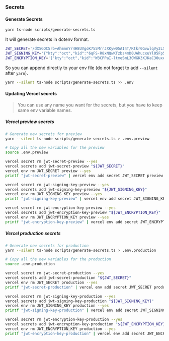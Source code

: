 ### Secrets

#### Generate Secrets

```bash
yarn ts-node scripts/generate-secrets.ts
```

It will generate secrets in dotenv format.

```bash
JWT_SECRET='/dXSGOC5rb+AhmnnYr4H8UVgoK755MrrJXKyw05AI4T/Rtkr0GvwlqVy2LSu4ql3wgbI+coQTdwG+DL2Avks/A=='
JWT_SIGNING_KEY='{"kty":"oct","kid":"6qFS-R8xNQwKTzbs4mD0UAhucxuYl05Fp5S7yKS1tjk","alg":"HS512","k":"1KwL-EB7RKm7zcARBWHaFz1fKL6Zzy3Ek6Zl67OjMKw"}'
JWT_ENCRYPTION_KEY='{"kty":"oct","kid":"W3CPPaI-ltmeSmL3GWGK3XJKaC30uxeNAvaE_tK3uGg","use":"enc","alg":"A256GCM","k":"ZlP_Dm44EHUhTdeQnLCi2QMm9pVSuswlOUR9Btle1rI"}'
```

So you can append directly to your env file (do not forget to add `--silent` after `yarn`).

```bash
yarn --silent ts-node scripts/generate-secrets.ts >> .env
```

#### Updating Vercel secrets

> You can use any name you want for the secrets, but you have to keep same env
> variable names.

##### Vercel preview secrets

```bash
# Generate new secrets for preview
yarn --silent ts-node scripts/generate-secrets.ts > .env.preview

# Copy all the new variables for the preview
source .env.preview

vercel secret rm jwt-secret-preview --yes
vercel secrets add jwt-secret-preview "${JWT_SECRET}"
vercel env rm JWT_SECRET preview --yes
printf "jwt-secret-preview" | vercel env add secret JWT_SECRET preview

vercel secret rm jwt-signing-key-preview --yes
vercel secrets add jwt-signing-key-preview "${JWT_SIGNING_KEY}"
vercel env rm JWT_SIGNING_KEY preview --yes
printf "jwt-signing-key-preview" | vercel env add secret JWT_SIGNING_KEY preview

vercel secret rm jwt-encryption-key-preview --yes
vercel secrets add jwt-encryption-key-preview "${JWT_ENCRYPTION_KEY}"
vercel env rm JWT_ENCRYPTION_KEY preview --yes
printf "jwt-encryption-key-preview" | vercel env add secret JWT_ENCRYPTION_KEY preview
```

##### Vercel production secrets

```bash
# Generate new secrets for production
yarn --silent ts-node scripts/generate-secrets.ts > .env.production

# Copy all the new variables for the production
source .env.production

vercel secret rm jwt-secret-production --yes
vercel secrets add jwt-secret-production "${JWT_SECRET}"
vercel env rm JWT_SECRET production --yes
printf "jwt-secret-production" | vercel env add secret JWT_SECRET production

vercel secret rm jwt-signing-key-production --yes
vercel secrets add jwt-signing-key-production "${JWT_SIGNING_KEY}"
vercel env rm JWT_SIGNING_KEY production --yes
printf "jwt-signing-key-production" | vercel env add secret JWT_SIGNING_KEY production

vercel secret rm jwt-encryption-key-production --yes
vercel secrets add jwt-encryption-key-production "${JWT_ENCRYPTION_KEY}"
vercel env rm JWT_ENCRYPTION_KEY production --yes
printf "jwt-encryption-key-production" | vercel env add secret JWT_ENCRYPTION_KEY production
```
